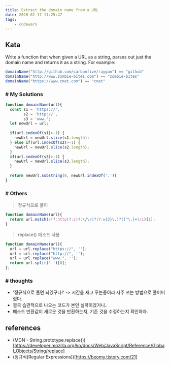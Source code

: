```yaml
---
title: Extract the domain name from a URL
date: 2020-02-17 11:25:47
tags:
    - codewars
---
```


## Kata
Write a function that when given a URL as a string, parses out just the domain name and returns it as a string. For example:
```javascript
domainName("http://github.com/carbonfive/raygun") == "github" 
domainName("http://www.zombie-bites.com") == "zombie-bites"
domainName("https://www.cnet.com") == "cnet"
```

### # My Solutions
```javascript
function domainName(url){
  const s1 = 'https://',
        s2 = 'http://',
        s3 = 'www.';
  let newUrl = url;
 
  if(url.indexOf(s1)>-1) {
    newUrl = newUrl.slice(s1.length);
  } else if(url.indexOf(s2)>-1) {
    newUrl = newUrl.slice(s2.length);
  }
  if(url.indexOf(s3)>-1) {
    newUrl = newUrl.slice(s3.length);
  }
  
  return newUrl.substring(0, newUrl.indexOf('.'))
}
```

### # Others
> 정규식으로 풀이
```javascript
function domainName(url){
  return url.match(/(?:http(?:s)?:\/\/)?(?:w{3}\.)?([^\.]+)/i)[1];
}
```

> replace() 메소드 사용
```javascript
function domainName(url){
  url = url.replace("https://", '');
  url = url.replace("http://", '');
  url = url.replace("www.", '');
  return url.split('.')[0];
};
```


### # thoughts
 - '정규식으로 풀면 되겠구나!' -> 시간을 재고 푸는중이라 자주 쓰는 방법으로 풀어버렸다.
 - 결국 습관적으로 나오는 코드가 본인 실력이겠거니..
 - 메소드 반환값이 새로운 것을 반환하는지, 기존 것을 수정하는지 확인하자.
 

## references
- (MDN - String.prototype.replace())[https://developer.mozilla.org/ko/docs/Web/JavaScript/Reference/Global_Objects/String/replace]
- (정규식(Regular Expressions))[https://beomy.tistory.com/21]

